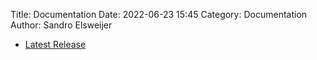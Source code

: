 Title: Documentation
Date: 2022-06-23 15:45
Category: Documentation
Author: Sandro Elsweijer

 - [Latest Release](../doc/latest/index.html)
